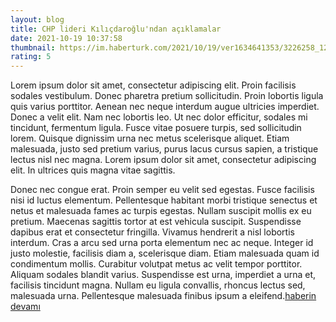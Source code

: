 ```yaml
--- 
layout: blog
title: CHP lideri Kılıçdaroğlu'ndan açıklamalar
date: 2021-10-19 10:37:58
thumbnail: https://im.haberturk.com/2021/10/19/ver1634641353/3226258_1200x627.jpg
rating: 5
---
```

Lorem ipsum dolor sit amet, consectetur adipiscing elit. Proin facilisis sodales vestibulum. Donec pharetra pretium sollicitudin. Proin lobortis ligula quis varius porttitor. Aenean nec neque interdum augue ultricies imperdiet. Donec a velit elit. Nam nec lobortis leo. Ut nec dolor efficitur, sodales mi tincidunt, fermentum ligula. Fusce vitae posuere turpis, sed sollicitudin lorem. Quisque dignissim urna nec metus scelerisque aliquet. Etiam malesuada, justo sed pretium varius, purus lacus cursus sapien, a tristique lectus nisl nec magna. Lorem ipsum dolor sit amet, consectetur adipiscing elit. In ultrices quis magna vitae sagittis.

Donec nec congue erat. Proin semper eu velit sed egestas. Fusce facilisis nisi id luctus elementum. Pellentesque habitant morbi tristique senectus et netus et malesuada fames ac turpis egestas. Nullam suscipit mollis ex eu pretium. Maecenas sagittis tortor at est vehicula suscipit. Suspendisse dapibus erat et consectetur fringilla. Vivamus hendrerit a nisl lobortis interdum. Cras a arcu sed urna porta elementum nec ac neque. Integer id justo molestie, facilisis diam a, scelerisque diam. Etiam malesuada quam id condimentum mollis. Curabitur volutpat metus ac velit tempor porttitor. Aliquam sodales blandit varius. Suspendisse est urna, imperdiet a urna et, facilisis tincidunt magna. Nullam eu ligula convallis, rhoncus lectus sed, malesuada urna. Pellentesque malesuada finibus ipsum a eleifend.<a href="https://codecanyon.net/category/php-scripts?term=article%20spinner">haberin devamı</a>